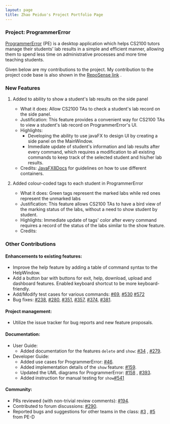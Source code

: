 ```yaml
---
layout: page
title: Zhao Peiduo's Project Portfolio Page
---
```


### Project: ProgrammerError

[ProgrammerError](https://github.com/AY2122S1-CS2103-F09-3/tp) (PE) is a desktop application which helps CS2100 tutors
manage their students’ lab results in a simple and efficient manner, allowing them to spend less time on administrative
processes and more time teaching students.

Given below are my contributions to the project. My contribution to the project code base is also shown in the
[RepoSense link](https://nus-cs2103-ay2122s1.github.io/tp-dashboard/?search=&sort=groupTitle&sortWithin=title&timeframe=commit&mergegroup=&groupSelect=groupByRepos&breakdown=true&checkedFileTypes=docs~functional-code~test-code~other&since=2021-09-17)
.

### New Features

1. Added to ability to show a student's lab results on the side panel
    * What it does: Allow CS2100 TAs to check a student's lab record on the side panel.
    * Justification: This feature provides a convenient way for CS2100 TAs to view a student's lab record on
      ProgrammerError's UI.
    * Highlights:
        * Developing the ability to use javaFX to design UI by creating a side panel on the MainWindow.
        * Immediate update of student's information and lab results after every command, which requires a modification to
          all existing commands to keep track of the selected student and his/her lab results.
    * Credits: [JavaFX8Docs](https://docs.oracle.com/javase/8/javafx/api/toc.htm) for guidelines on how to use different
      containers.

2. Added colour-coded tags to each student in ProgrammerError
    * What it does: Green tags represent the marked labs while red ones represent the unmarked labs
    * Justification: This feature allows CS2100 TAs to have a bird view of the marking status of the labs, without a need to
      show student by student.
    * Highlights: Immediate update of tags' color after every command requires a record of the status of the labs similar to
      the show feature.
    * Credits:

### Other Contributions

#### **Enhancements to existing features**:

* Improve the help feature by adding a table of command syntax to the HelpWindow.
* Add a button bar with buttons for exit, help, download, upload and dashboard features. Enabled keyboard shortcut to be
  more keyboard-friendly.
* Add/Modify test cases for various commands: [\#69](https://github.com/AY2122S1-CS2103-F09-3/tp/pull/69),
  [\#530](https://github.com/AY2122S1-CS2103-F09-3/tp/pull/530)
  [\#572](https://github.com/AY2122S1-CS2103-F09-3/tp/pull/572)
* Bug fixes: [\#238](https://github.com/AY2122S1-CS2103-F09-3/tp/pull/238),
  [\#280](https://github.com/AY2122S1-CS2103-F09-3/tp/pull/280),
  [\#351](https://github.com/AY2122S1-CS2103-F09-3/tp/pull/351),
  [\#357](https://github.com/AY2122S1-CS2103-F09-3/tp/pull/357),
  [\#374](https://github.com/AY2122S1-CS2103-F09-3/tp/pull/374),
  [\#381](https://github.com/AY2122S1-CS2103-F09-3/tp/pull/381).

#### **Project management**:

* Utilize the issue tracker for bug reports and new feature proposals.

#### **Documentation**:

* User Guide:
    * Added documentation for the features `delete`
      and `show`: [\#34](https://github.com/AY2122S1-CS2103-F09-3/tp/pull/34)
      , [\#279](https://github.com/AY2122S1-CS2103-F09-3/tp/pull/279).
* Developer Guide:
    * Added use cases for ProgrammerError: [\#46](https://github.com/AY2122S1-CS2103-F09-3/tp/pull/46/files).
    * Added implementation details of the `show` feature: [\#159](https://github.com/AY2122S1-CS2103-F09-3/tp/pull/159).
    * Updated the UML diagrams for ProgrammerError: [\#158](https://github.com/AY2122S1-CS2103-F09-3/tp/pull/159)
      , [\#393](https://github.com/AY2122S1-CS2103-F09-3/tp/pull/393).
    * Added instruction for manual testing for `show`[\#541](https://github.com/AY2122S1-CS2103-F09-3/tp/pull/541)

#### **Community**:

* PRs reviewed (with non-trivial review comments): [\#194](https://github.com/AY2122S1-CS2103-F09-3/tp/pull/194).
* Contributed to forum discussions: [\#290](https://github.com/nus-cs2103-AY2122S1/forum/issues/290).
* Reported bugs and suggestions for other teams in the class: [\#3](https://github.com/ZhaoPeiduo/ped/issues/3)
  , [\#5](https://github.com/ZhaoPeiduo/ped/issues/5) from PE-D
